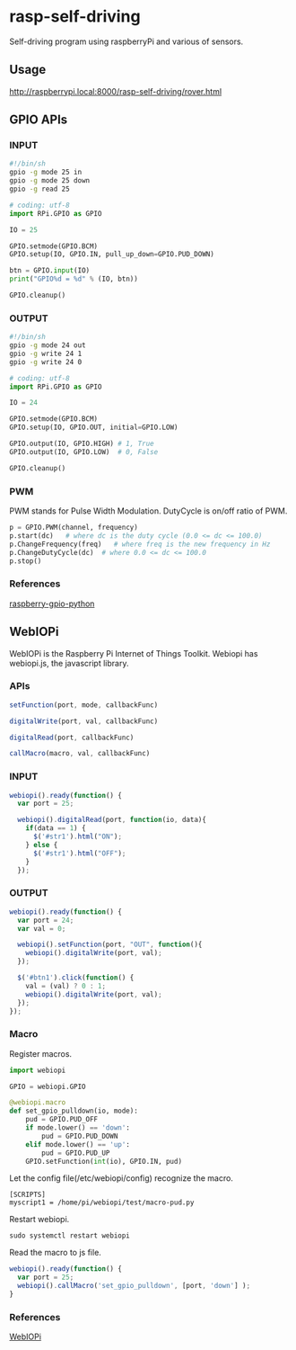 # rasp-self-driving
Self-driving program using raspberryPi and various of sensors.

## Usage

http://raspberrypi.local:8000/rasp-self-driving/rover.html


## GPIO APIs

### INPUT

```input.sh
#!/bin/sh
gpio -g mode 25 in
gpio -g mode 25 down
gpio -g read 25
```

```input.py
# coding: utf-8
import RPi.GPIO as GPIO

IO = 25

GPIO.setmode(GPIO.BCM)
GPIO.setup(IO, GPIO.IN, pull_up_down=GPIO.PUD_DOWN)

btn = GPIO.input(IO)
print("GPIO%d = %d" % (IO, btn))

GPIO.cleanup()
```

### OUTPUT

```output.sh
#!/bin/sh
gpio -g mode 24 out
gpio -g write 24 1
gpio -g write 24 0
```

```output.py
# coding: utf-8
import RPi.GPIO as GPIO

IO = 24

GPIO.setmode(GPIO.BCM)
GPIO.setup(IO, GPIO.OUT, initial=GPIO.LOW)

GPIO.output(IO, GPIO.HIGH) # 1, True
GPIO.output(IO, GPIO.LOW)  # 0, False

GPIO.cleanup()
```

### PWM

PWM stands for Pulse Width Modulation. DutyCycle is on/off ratio of PWM.

```pwm.py
p = GPIO.PWM(channel, frequency)
p.start(dc)   # where dc is the duty cycle (0.0 <= dc <= 100.0)
p.ChangeFrequency(freq)   # where freq is the new frequency in Hz
p.ChangeDutyCycle(dc)  # where 0.0 <= dc <= 100.0
p.stop()
```

### References
[raspberry-gpio-python](https://sourceforge.net/p/raspberry-gpio-python/wiki/BasicUsage/)



## WebIOPi
WebIOPi is the Raspberry Pi Internet of Things Toolkit. Webiopi has webiopi.js, the javascript library.

### APIs

```js
setFunction(port, mode, callbackFunc)
```
```js
digitalWrite(port, val, callbackFunc)
```
```js
digitalRead(port, callbackFunc)
```
```js
callMacro(macro, val, callbackFunc)
```

### INPUT

```input.js
webiopi().ready(function() {
  var port = 25;

  webiopi().digitalRead(port, function(io, data){
    if(data == 1) {
      $('#str1').html("ON");
    } else {
      $('#str1').html("OFF");
    }
  });
```

### OUTPUT

```output.js
webiopi().ready(function() {
  var port = 24;
  var val = 0;

  webiopi().setFunction(port, "OUT", function(){
    webiopi().digitalWrite(port, val);
  });

  $('#btn1').click(function() {
    val = (val) ? 0 : 1;
    webiopi().digitalWrite(port, val);
  });
});
```

### Macro

Register macros.

```macro.py
import webiopi

GPIO = webiopi.GPIO

@webiopi.macro
def set_gpio_pulldown(io, mode):
    pud = GPIO.PUD_OFF
    if mode.lower() == 'down':
        pud = GPIO.PUD_DOWN
    elif mode.lower() == 'up':
        pud = GPIO.PUD_UP
    GPIO.setFunction(int(io), GPIO.IN, pud)
```

Let the config file(/etc/webiopi/config) recognize the macro.

```
[SCRIPTS]
myscript1 = /home/pi/webiopi/test/macro-pud.py
```
Restart webiopi.

```
sudo systemctl restart webiopi
```

Read the macro to js file.

```macro.js
webiopi().ready(function() {
  var port = 25;
  webiopi().callMacro('set_gpio_pulldown', [port, 'down'] );
}
```

### References
[WebIOPi](http://webiopi.trouch.com/JAVASCRIPT.html)

